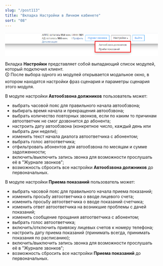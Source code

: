 ```yaml
---
slug: "/post113"
title: "Вкладка Настройки в Личном кабинете"
sort: "08"
---
```


![Картинка](./images/common_settings_main.png "Выпадающий список модулей АД и АППС")

Вкладка **Настройки** представляет собой выпадающий список модулей, который подключил клиент.  
🛈 После выбора одного из модулей открывается модальное окно, в котором находятся настройки фраз сценария и параметры сценария этого модуля.

В модуле настройки **Автообзвона должников** пользователь может:  
- выбрать часовой пояс для правильного начала автообзвона;   
- выбирать время начала и прекращения автообзвона;  
- выбрать количество повторных звонков, если по каким то причинам автоответчик не смог дозвонится до абонента;  
- настроить дату автообзвона (конкретное число, каждый день или выбрать дни недели);  
- изменить текст начала диалога автоответчика с абонентом;  
- выбрать голос автоответчика;  
- отфильтровать абонентов для автообзвона по месяцам и сумме задолженности;  
- включить/выключить запись звонка для возможности прослушать её в "Журнале звонков";  
- возможность сбросить все настройки **Автообзвона должников** до первоначальных.  

В модуле настройки **Приема показаний** пользователь может:  
- выбрать часовой пояс для правильного начала приема показаний;   
- изменить просьбу автоответчика о вводе лицевого счета;  
- изменить просьбу автоответчика о вводе показаний счетчика;  
- изменить ответ автоответчика на возникшие проблемы с дачей показаний;  
- изменить сообщение прощания автоответчика с абонентом;  
- выбрать голос автоответчика;  
- включить/отключить привязку лицевых счетов к номеру телефона;  
- настроить дату приема показаний (принимать всегда, принимать показания по расписанию);  
- включить/выключить запись звонка для возможности прослушать её в "Журнале звонков";  
- возможность сбросить все настройки **Приема показаний** до первоначальных.  
